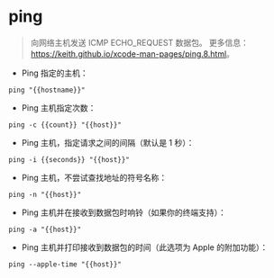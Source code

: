 # ping

> 向网络主机发送 ICMP ECHO_REQUEST 数据包。
> 更多信息：<https://keith.github.io/xcode-man-pages/ping.8.html>。

- Ping 指定的主机：

`ping "{{hostname}}"`

- Ping 主机指定次数：

`ping -c {{count}} "{{host}}"`

- Ping 主机，指定请求之间的间隔（默认是 1 秒）：

`ping -i {{seconds}} "{{host}}"`

- Ping 主机，不尝试查找地址的符号名称：

`ping -n "{{host}}"`

- Ping 主机并在接收到数据包时响铃（如果你的终端支持）：

`ping -a "{{host}}"`

- Ping 主机并打印接收到数据包的时间（此选项为 Apple 的附加功能）：

`ping --apple-time "{{host}}"`
